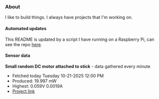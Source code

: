 ### About
I like to build things. I always have projects that I'm working on.

#### Automated updates
This README is updated by a script I have running on a Raspberry Pi, can see the repo [here](https://github.com/jdc-cunningham/raspi-git-repo-updater).

#### Sensor data


**Small random DC motor attached to stick** - data gathered every minute
- Fetched today Tuesday 10-21-2025 12:00 PM
- Produced: 19.997 mW
- Highest: 0.059V 0.0019A
- [Project link](https://github.com/jdc-cunningham/turbine-raspi)
